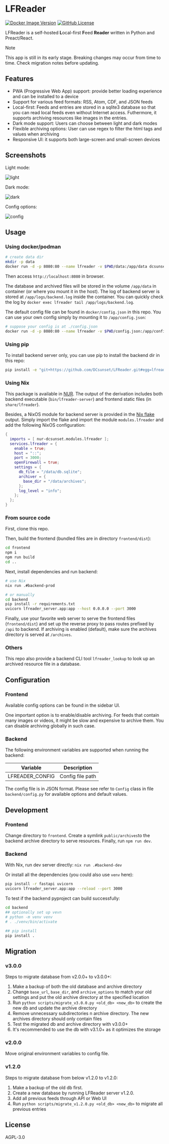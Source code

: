 # LFReader

[![Docker Image Version](https://img.shields.io/docker/v/dcsunset/lfreader?label=docker)](https://hub.docker.com/r/dcsunset/lfreader)
[![GitHub License](https://img.shields.io/github/license/DCsunset/LFReader)](https://github.com/DCsunset/LFReader)

LFReader is a self-hosted **L**ocal-first **F**eed **Reader** written in Python and Preact/React.

> [!NOTE]
> This app is still in its early stage. Breaking changes may occur from time to time.
> Check migration notes before updating.

## Features

- PWA (Progressive Web App) support: provide better loading experience and can be installed to a device
- Support for various feed formats: RSS, Atom, CDF, and JSON feeds
- Local-first: Feeds and entries are stored in a sqlite3 database so that you can read local feeds even without Internet access. Futhermore, it supports archiving resources like images in the entries.
- Dark mode support: Users can choose between light and dark modes
- Flexible archiving options: User can use regex to filter the html tags and values when archiving
- Responsive UI: it supports both large-screen and small-screen devices

## Screenshots

Light mode:

![light](docs/screenshots/light.png)

Dark mode:

![dark](docs/screenshots/dark.png)

Config options:

![config](docs/screenshots/config.png)


## Usage

### Using docker/podman

```sh
# create data dir
mkdir -p data
docker run -d -p 8080:80 --name lfreader -v $PWD/data:/app/data dcsunset/lfreader
```

Then access `http://localhost:8080` in browser.

The database and archived files will be stored in the volume `/app/data` in container (or where you mount it in the host).
The log of backend server is stored at `/app/logs/backend.log` inside the container.
You can quickly check the log by `docker exec lfreader tail /app/logs/backend.log`.

The default config file can be found in `docker/config.json` in this repo.
You can use your own config simply by mounting it to `/app/config.json`:
```sh
# suppose your config is at ./config.json
docker run -d -p 8080:80 --name lfreader -v $PWD/config.json:/app/config.json -v $PWD/data:/app/data dcsunset/lfreader
```


### Using pip

To install backend server only, you can use pip to install the backend dir in this repo:

```sh
pip install -e "git+https://github.com/DCsunset/LFReader.git#egg=lfreader_server&subdirectory=backend"
```

### Using Nix

This package is available in [NUR](https://nur.nix-community.org/repos/dcsunset/).
The output of the derivation includes both backend executable (`bin/lfreader-server`)
and frontend static files (in `share/lfreader`).

Besides, a NixOS module for backend server is provided in the [Nix flake](https://github.com/DCsunset/nur-packages) output.
Simply import the flake and import the module `modules.lfreader` and add the following NixOS configuration:
```nix
{
  imports = [ nur-dcsunset.modules.lfreader ];
  services.lfreader = {
    enable = true;
    host = "::";
    port = 3000;
    openFirewall = true;
    settings = {
      db_file = "/data/db.sqlite";
      archiver = {
        base_dir = "/data/archives";
      };
      log_level = "info";
    };
  };
}
```


### From source code

First, clone this repo.

Then, build the frontend (bundled files are in directory `frontend/dist`):

```sh
cd frontend
npm i
npm run build
cd ..
```

Next, install dependencies and run backend:

```sh
# use Nix
nix run .#backend-prod

# or manually
cd backend
pip install -r requirements.txt
uvicorn lfreader_server.app:app --host 0.0.0.0 --port 3000
```

Finally, use your favorite web server to serve the frontend files (`frontend/dist`)
and set up the reverse proxy to pass routes prefixed by `/api` to backend.
If archiving is enabled (default), make sure the archives directory is served at `/archives`.


### Others

This repo also provide a backend CLI tool `lfreader_lookup` to look up an archived resource file in a database.



## Configuration

### Frontend

Available config options can be found in the sidebar UI.

One important option is to enable/disable archiving.
For feeds that contain many images or videos, it might be slow and expensive to archive them.
You can disable archiving globally in such case.

### Backend

The following environment variables are supported when running the backend:

| Variable        | Description      |
|-----------------|------------------|
| LFREADER_CONFIG | Config file path |


The config file is in JSON format.
Please see refer to `Config` class in file `backend/config.py` for available options and default values.


## Development

### Frontend

Change directory to `frontend`.
Create a symlink `public/archives`to the backend archive directory to serve resources.
Finally, run `npm run dev`.

### Backend

With Nix, run dev server directly: `nix run .#backend-dev`

Or install all the dependencies (you could also use `venv` here):

```sh
pip install -r fastapi uvicorn
uvicorn lfreader_server.app:app --reload --port 3000
```

To test if the backend pyproject can build successfully:

```sh
cd backend
## optionally set up vevn
# python -m venv venv
# . ./venv/bin/activate

## pip install
pip install .
```


## Migration

### v3.0.0

Steps to migrate database from v2.0.0+ to v3.0.0+:
1. Make a backup of both the old database and archive directory
2. Change `base_url`, `base_dir`, and `archive_options` to match your old settings and put the old archive directory at the specified location
3. Run `python scripts/migrate_v3.0.0.py <old_db> <new_db>` to create the new db and update the archive directory
4. Remove unnecessary subdirectories n archive directory. The new archives directory should only contain files
5. Test the migrated db and archive directory with v3.0.0+
6. It's recommended to use the db with v3.1.0+ as it optimizes the storage


### v2.0.0

Move original environment variables to config file.

### v1.2.0

Steps to migrate database from below v1.2.0 to v1.2.0:
1. Make a backup of the old db first.
2. Create a new database by running LFReader server v1.2.0.
3. Add all previous feeds through API or Web UI
4. Run `python scripts/migrate_v1.2.0.py <old_db> <new_db>` to migrate all previous entries

## License

AGPL-3.0


